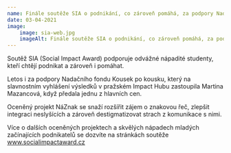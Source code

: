 ```yaml
---
name: Finále soutěže SIA o podnikání, co zároveň pomáhá, za podpory Nadačního fondu Kousek po kousku!
date: 03-04-2021
image:
    image: sia-web.jpg
    imageAlt: Finále soutěže SIA o podnikání, co zároveň pomáhá, za podpory Nadačního fondu Kousek po kousku!
---
```

Soutěž SIA (Social Impact Award) podporuje odvážné nápadité studenty, kteří chtějí podnikat a zároveň i pomáhat.

Letos i za podpory Nadačního fondu Kousek po kousku, který na slavnostním vyhlášení výsledků v pražském Impact Hubu zastoupila Martina Mazancová, když předala jednu z hlavních cen.

Oceněný projekt NáZnak se snaží rozšířit zájem o znakovou řeč, zlepšit integraci neslyšících a zároveň destigmatizovat strach z komunikace s nimi.

Více o dalších oceněných projektech a skvělých nápadech mladých začínajících podnikatelů se dozvíte na stránkách soutěže www.socialimpactaward.cz
